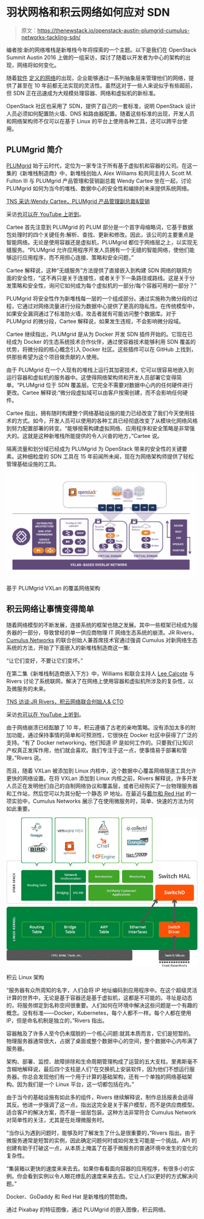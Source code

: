 # 羽状网格和积云网络如何应对 SDN

> 原文：<https://thenewstack.io/openstack-austin-plumgrid-cumulus-networks-tackling-sdn/>

编者按:新的网络堆栈是新堆栈今年将探索的一个主题。以下是我们在 OpenStack Summit Austin 2016 上做的一组采访，探讨了随着以开发者为中心的架构的出现，网络将如何变化。

随着[软件](https://thenewstack.io/defining-software-defined-networking-part-1/) [定义的网络](https://thenewstack.io/defining-software-defined-networking-part-1/)的出现，企业能够通过一系列抽象层来管理他们的网络，提供了甚至在 10 年前都无法实现的灵活性。虽然这对于一些人来说似乎有些超前，但 SDN 正在迅速成为大规模处理容器、网络和虚拟机的新标准。

OpenStack 社区也采用了 SDN，提供了自己的一套标准，说明 OpenStack 设计人员必须如何配置防火墙、DNS 和路由器配置。随着这些标准的出现，开发人员和网络架构师不仅可以在基于 Linux 的平台上使用各种工具，还可以跨平台使用。

## PLUMgrid 简介

[PLUMgrid](http://www.plumgrid.com/) 始于云时代，定位为一家专注于所有基于虚拟机和容器的公司。在这一集的《新堆栈制造商》中，新堆栈创始人 Alex Williams 和共同主持人 Scott M. Fulton III 与 PLUMgrid 产品管理和营销副总裁 Wendy Cartee 坐在一起，讨论 PLUMgrid 如何为当今的堆栈、数据中心的安全性和编排的未来提供系统网络。

[TNS 采访:Wendy Cartee，PLUMgrid 产品管理副总裁&营销](https://thenewstack.simplecast.com/episodes/tns-interviews-wendy-cartee-plumgrid-vp-of-product-management-marketing)

采访[也可以在 YouTube 上听到](https://youtu.be/AWbS95xGKlQ)。

Cartee 首先注意到 PLUMgrid 的 PLUM 部分是一个首字母缩略词，它基于数据包处理时的四个关键任务:解析、查找、更新和修改。因此，该公司的主要重点是智能网络。无论是使用容器还是虚拟机，PLUMgrid 都位于网络层之上，以实现无缝服务。“PLUMgrid 允许应用程序开发人员拥有一个无缝的智能网络，使他们能够运行应用程序，而不用担心连接、策略和安全问题，”

Cartee 解释说，这种“无缝服务”方法提供了直接嵌入到构建 SDN 网络的联网方面的安全性，“这不再只是关于连接性，或者关于下一条路径或路线。这是关于分发策略和安全性，询问它如何成为每个虚拟机的一部分/每个容器可用的一部分？”

PLUMgrid 将安全性作为新堆栈每一层的一个组成部分。通过实施称为微分段的过程，它通过对网络流量进行分段为数据中心提供了更高的隐私性。在传统模型中，如果安全漏洞通过了标准防火墙，攻击者就有可能访问整个数据库。对于 PLUMgrid 的微分段，Cartee 解释说，如果发生违规，不会影响微分段域。

Cartee 继续指出，PLUMgrid 是从为 Docker 开发 SDN 插件开始的。它现在已经成为 Docker 的生态系统技术合作伙伴，通过使容器技术能够利用 SDN 覆盖的优势，将微分段的核心概念引入 Docker 社区。这些插件可以在 GitHub 上找到，供那些希望为这个项目做贡献的人使用。

由于 PLUMgrid 在一个人现有的堆栈上运行其加密技术，它可以很容易地嵌入到运行容器和虚拟机的服务器中。这使得网络架构师和开发人员部署它变得简单。“PLUMgrid 位于 SDN 覆盖层。它完全不需要对数据中心内的任何硬件进行更改。Cartee 解释说:“微分段虚拟域可以由客户按需创建，而不会影响任何硬件。

Cartee 指出，拥有随时构建整个网络基础设施的能力已经改变了我们今天使用技术的方式。如今，开发人员可以使用的各种工具已经彻底改变了从模块化网络风格到努力配置部署的转变。“能够按需构建虚拟网络、应用程序和安全策略是非常强大的。这就是这种新堆栈所能提供的令人兴奋的地方，”Cartee 说。

隔离流量和划分域已经成为 PLUMgrid 为 OpenStack 带来的安全性的关键要素。这种细粒度的 SDN 工具在 15 年前闻所未闻，现在为网络架构师提供了轻松管理基础设施的工具。

![PLUMgrid VXLan Based Overlay Network Architecture](img/00ab41c2103a066aef4101b1732fdf2e.png)

基于 PLUMgrid VXLan 的覆盖网络架构

## 积云网络让事情变得简单

随着网络模型的不断发展，连接系统的框架也随之发展。其中一些框架已经成为服务器的一部分，导致曾经的单一供应商物理 IT 网络生态系统的崩溃。JR Rivers， [Cumulus Networks](https://cumulusnetworks.com/) 的联合创始人兼首席技术官通过强调 Cumulus 对新网络生态系统的方法，开始了下面嵌入的新堆栈制造商这一集:

“让它们变好，不要让它们变坏。”

在第二集《新堆栈制造商嵌入下方》中，Williams 和联合主持人 [Lee Calcote](https://twitter.com/lcalcote) 与 Rivers 讨论了系统联网，解决了在网络上使用容器和虚拟机所涉及的复杂性，以及微服务的未来。

[TNS 访谈:JR Rivers，积云网络联合创始人& CTO](https://thenewstack.simplecast.com/episodes/tns-interviews-jr-rivers-cumulus-networks-co-founder-cto)

采访[也可以在 YouTube 上听到](https://youtu.be/Mjx5Yi-tNpw)。

由于网络崩溃已经酝酿了 10 年，积云遵循了古老的亲吻策略。没有添加太多的附加功能，通过保持事情的简单和可预测性，它很快在 Docker 社区中获得了广泛的支持。“有了 Docker networking，他们知道 IP 是如何工作的。只要我们让知识产权真正发挥作用，他们就会喜欢。我们专注于这一点，使事情易于部署和管理，”Rivers 说。

而且，随着 VXLan 被添加到 Linux 内核中，这个数据中心覆盖网络隧道工具允许更快的网络设置。在将 VXLan 添加到 Linux 内核之前，Rivers 解释说，许多开发人员正在发明他们自己的自制网络协议和覆盖层，或者已经购买了一台物理服务器和工作站，然后您可以为其分配一个静态 IP 地址。在最近与[戴尔和 Red Hat](https://cumulusnetworks.com/media/resources/solution-briefs/Cumulus-Dell-RedHat-OpenStack-Scalability-Solution.pdf) 的一项实验中，Cumulus Networks 展示了在使用微服务时，简单、快速的方法为何如此重要。

![Cumulus Linux architecture](img/973a43b2ed1113010324fc6d3e702061.png)

积云 Linux 架构

“服务器有众所周知的名字，人们会将 IP 地址编码到应用程序中。在这个超级灵活计算的世界中，无论是基于容器还是基于虚拟机，这都是不可能的。寻址是动态的，将服务绑定到名称空间很重要。人们如何在环境中解决这些问题是一个有趣的概念。没有标准——Docker，Kubernetes，每个人都不一样。每个人都在使用 IP，但是命名机制是独立的，”Rivers 指出。

容器触及了许多人至今仍未摆脱的一个核心问题:就其本质而言，它们是短暂的。物理服务器通常很大，占据了桌面或整个数据中心的空间，整个数据中心内布满了服务器。

架构、部署、监控、故障排除和生命周期管理构成了运营的五大支柱。里弗斯毫不含糊地解释说，最后四个支柱是人们“在交换机上安装软件，因为他们不想运行服务器。你总会发现他们有一个用于计算的基础架构，还有一个单独的网络基础架构。因为我们是一个 Linux 平台，这一切都包括在内。”

由于当今的基础设施有如此多的组件，Rivers 继续解释说，制作总括报表会适得其反。他进一步强调了这一点，指出这完全是关于客户模型，而不是供应商模型。适合客户的解决方案，而不是一层层包装。这种方法非常符合 Cumulus Network 对简单性的关注，尤其是在处理微服务时。

“当你认为遇到问题时，能够及时了解发生了什么是很重要的，”Rivers 指出。由于微服务通常是短暂的实例，因此确定问题何时或如何发生可能是一个挑战。API 的创建有助于打破这一点，从本质上掩盖了在基于微服务的普通环境中发生的变化的复杂性。

“集装箱以更快的速度来来去去。如果你看看面向容器的应用程序，有很多小的实例。你会看到实例以令人眼花缭乱的速度来来去去。它让人们以更好的方式解决问题。”

Docker、GoDaddy 和 Red Hat 是新堆栈的赞助商。

通过 Pixabay 的特征图像，通过 PLUMgrid 的嵌入图像，积云网络。

<svg xmlns:xlink="http://www.w3.org/1999/xlink" viewBox="0 0 68 31" version="1.1"><title>Group</title> <desc>Created with Sketch.</desc></svg>
